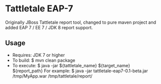 Tattletale EAP-7
====================
Originally JBoss Tattletale report tool, changed to pure maven project and added EAP 7 / EE 7 / JDK 8 report support.


Usage
------------
* Requires: JDK 7 or higher
* To build:  $ mvn clean package
* To execute:  $ java -jar ${tattletale_name} ${target_name} ${report_path}
     For example:  $ java -jar tattletale-eap7-0.1-beta.jar  /tmp/MyApp.war  /tmp/tattletale/report/

